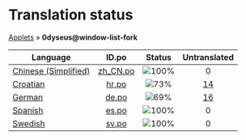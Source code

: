 # Translation status
[Applets](../../README.md) &#187; **0dyseus@window-list-fork**

Language | ID.po | Status | Untranslated
---------|:--:|:------:|:-----------:
[Chinese (Simplified)](../../language-status/zh_CN.md) | [zh_CN.po](po/zh_CN.po) | ![100%](http://progressed.io/bar/100) | 0
[Croatian](../../language-status/hr.md) | [hr.po](po/hr.po) | ![73%](http://progressed.io/bar/73) | [14](untranslated-po/hr.md)
[German](../../language-status/de.md) | [de.po](po/de.po) | ![69%](http://progressed.io/bar/69) | [16](untranslated-po/de.md)
[Spanish](../../language-status/es.md) | [es.po](po/es.po) | ![100%](http://progressed.io/bar/100) | 0
[Swedish](../../language-status/sv.md) | [sv.po](po/sv.po) | ![100%](http://progressed.io/bar/100) | 0
